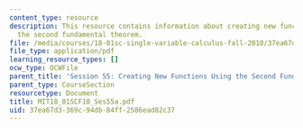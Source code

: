 ```yaml
---
content_type: resource
description: This resource contains information about creating new functions using
  the second fundamental theorem.
file: /media/courses/18-01sc-single-variable-calculus-fall-2010/37ea67d3369c94db84ff2586ead82c37_MIT18_01SCF10_Ses55a.pdf
file_type: application/pdf
learning_resource_types: []
ocw_type: OCWFile
parent_title: 'Session 55: Creating New Functions Using the Second Fundamental Theorem'
parent_type: CourseSection
resourcetype: Document
title: MIT18_01SCF10_Ses55a.pdf
uid: 37ea67d3-369c-94db-84ff-2586ead82c37
---
```

